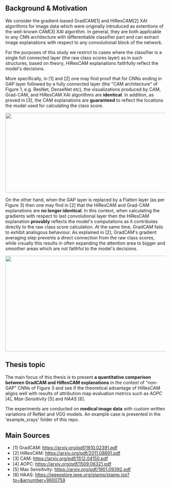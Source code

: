 ## Background & Motivation

We consider the gradient-based GradCAM[1] and HiResCAM[2] XAI algorithms for image data which were originally introduced as extentions of the well-known CAM[3] XAI algorithm. In general, they are both applicable to any CNN architecture with differentiable classifier part and can extract image explanations with respect to any convolutional block of the network. 

For the purposes of this study we restrict to cases where the classifier is a single full connected layer (the raw class scores layer) as in such structures, based on theory, HiResCAM explanations faithfully reflect the model's decisions. 

More specifically, in [1] and [2] one may find proof that for CNNs ending in GAP layer followed by a fully connected layer (the "CAM architecture" of Figure 1, e.g. ResNet, DenseNet etc), the visualizations produced by CAM, Grad-CAM, and HiResCAM XAI algorithms are **identical**. In addition, as proved in [3], the CAM explanations are **guaranteed** to reflect the locations the model used for calculating the class score.

<p align="center">
     <img src="https://user-images.githubusercontent.com/55101427/218502267-04f955ad-583f-471d-b9fe-8a6176f9918f.png" height="250" width="550" />
   </p>

On the other hand, when the GAP layer is replaced by a Flatten layer (as per Figure 3) then one may find in [2] that the HiResCAM and Grad-CAM explanations are **no longer identical**. In this context, when calculating the gradients with respect to last convolutional layer then the HiResCAM explanation **provably** reflects the model's computations as it contributes directly to the raw class score calculation. At the same time, GradCAM fails to exhibit analogous behaviour. As explained in [2], GradCAM's gradient averaging step prevents a direct connection from the raw class scores, while visually this results in often expanding the attention area to  bigger and smoother areas which are not faithful to the model's decisions.

<p align="center">
     <img src="https://user-images.githubusercontent.com/55101427/218503517-dbc6f754-d487-4382-a5b4-ab48ef9a6552.png" height="300" width="550" />
   </p>

## Thesis topic

The main focus of this thesis is to present **a quantitative comparison between GradCAM and HiResCAM explanations** in the context of "non-GAP" CNNs of Figure 3 and see if the theoretical advantage of HiResCAM aligns well with results of attribution map evaluation metrics such as *AOPC* [4], *Max-Sensitivity* [5] and *HAAS* [6].

The experiments are conducted on **medical image data** with custom written variations of ReNet and VGG models. An example case is presented in the 'example_xrays' folder of this repo.

## Main Sources
  - [1] GradCAM: https://arxiv.org/pdf/1610.02391.pdf
  - [2] HiResCAM: https://arxiv.org/pdf/2011.08891.pdf
  - [3] CAM: https://arxiv.org/pdf/1512.04150.pdf
  - [4] AOPC: https://arxiv.org/pdf/1509.06321.pdf
  - [5] Max Sensitivity: https://arxiv.org/pdf/1901.09392.pdf
  - [6] HAAS: https://ieeexplore.ieee.org/stamp/stamp.jsp?tp=&arnumber=9800759
